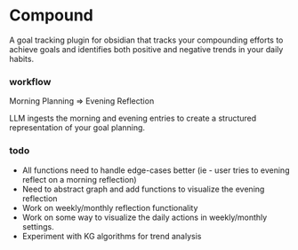 # Compound

A goal tracking plugin for obsidian that tracks your compounding efforts to achieve goals and identifies both positive and negative trends in your daily habits. 

### workflow
Morning Planning => Evening Reflection

LLM ingests the morning and evening entries to create a structured representation of your goal planning.


### todo

- All functions need to handle edge-cases better (ie - user tries to evening reflect on a morning reflection)
- Need to abstract graph and add functions to visualize the evening reflection
- Work on weekly/monthly reflection functionality
- Work on some way to visualize the daily actions in weekly/monthly settings.
- Experiment with KG algorithms for trend analysis